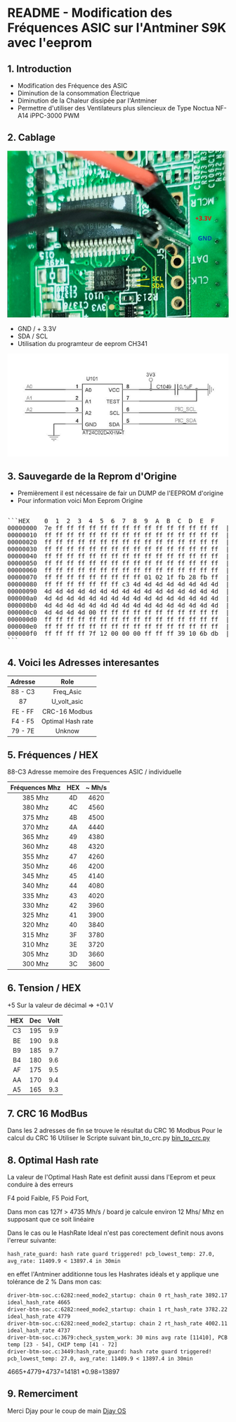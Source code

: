 # README - Modification des Fréquences ASIC sur l'Antminer S9K avec l'eeprom 

## 1. Introduction
   - Modification des Fréquence des ASIC
   - Diminution de la consommation Électrique 
   - Diminution de la Chaleur dissipée par l'Antminer
   - Permettre d'utiliser des Ventilateurs plus silencieux
      de Type Noctua NF-A14 iPPC-3000 PWM

## 2. Cablage 
![Reprom](images/eprom.jpg)
   
   - GND / + 3.3V
   - SDA / SCL
   - Utilisation du programteur de eeprom CH341

![Reprom_sh](images/eprom_sh.jpg)

## 3. Sauvegarde de la Reprom d'Origine
   - Premièrement il est nécessaire de fair un DUMP de l'EEPROM d'origine 
   - Pour information voici Mon Eeprom Origine
   <pre>

```HEX    0  1  2  3  4  5  6  7  8  9  A  B  C  D  E  F
00000000  7e ff ff ff ff ff ff ff ff ff ff ff ff ff ff ff  |~...............|
00000010  ff ff ff ff ff ff ff ff ff ff ff ff ff ff ff ff  |................|
00000020  ff ff ff ff ff ff ff ff ff ff ff ff ff ff ff ff  |................|
00000030  ff ff ff ff ff ff ff ff ff ff ff ff ff ff ff ff  |................|
00000040  ff ff ff ff ff ff ff ff ff ff ff ff ff ff ff ff  |................|
00000050  ff ff ff ff ff ff ff ff ff ff ff ff ff ff ff ff  |................|
00000060  ff ff ff ff ff ff ff ff ff ff ff ff ff ff ff ff  |................|
00000070  ff ff ff ff ff ff ff ff ff 01 02 1f fb 28 fb ff  |.............(..|
00000080  ff ff ff ff ff ff ff c3 4d 4d 4d 4d 4d 4d 4d 4d  |........MMMMMMMM|
00000090  4d 4d 4d 4d 4d 4d 4d 4d 4d 4d 4d 4d 4d 4d 4d 4d  |MMMMMMMMMMMMMMMM|
000000a0  4d 4d 4d 4d 4d 4d 4d 4d 4d 4d 4d 4d 4d 4d 4d 4d  |MMMMMMMMMMMMMMMM|
000000b0  4d 4d 4d 4d 4d 4d 4d 4d 4d 4d 4d 4d 4d 4d 4d 4d  |MMMMMMMMMMMMMMMM|
000000c0  4d 4d 4d 4d 00 ff ff ff ff ff ff ff ff ff ff ff  |MMMM............|
000000d0  ff ff ff ff ff ff ff ff ff ff ff ff ff ff ff ff  |................|
000000e0  ff ff ff ff ff ff ff ff ff ff ff ff ff ff ff ff  |................|
000000f0  ff ff ff ff 7f 12 00 00 00 ff ff ff 39 10 6b db  |............9.k.|
```
</pre>

## 4. Voici les Adresses interesantes 
 

| Adresse | Role |
|:-----------------:|:---------------:|
|88 - C3 | Freq_Asic |
|87|U_volt_asic|
|FE - FF | CRC-16 Modbus|
|F4 - F5 | Optimal Hash rate|
|79 - 7E | Unknow|


## 5. Fréquences / HEX 

   88-C3 Adresse memoire des Frequences ASIC / individuelle 

| Fréquences Mhz | HEX |~ Mh/s|
|:-----------------:|:---------------:|:---------------:|
| 385 Mhz | 4D |4620|
| 380 Mhz | 4C |4560|
| 375 Mhz | 4B |4500|
| 370 Mhz | 4A |4440|
| 365 Mhz | 49 |4380|
| 360 Mhz | 48 |4320|
| 355 Mhz | 47 |4260|
| 350 Mhz | 46 |4200|
| 345 Mhz | 45 |4140|
| 340 Mhz | 44 |4080|
| 335 Mhz | 43 |4020|
| 330 Mhz | 42 |3960|
| 325 Mhz | 41 |3900|
| 320 Mhz | 40 |3840|
| 315 Mhz | 3F |3780|
| 310 Mhz | 3E |3720|
| 305 Mhz | 3D |3660|
| 300 Mhz | 3C |3600|



## 6. Tension / HEX 

+5 Sur la valeur de décimal => +0.1 V

| HEX | Dec | Volt |
|:-----------------:|:---------------:|:-----------------:|
| C3 |195| 9.9 |
|BE|190|9.8|
|B9|185|9.7|
|B4|180|9.6|
|AF|175|9.5|
|AA|170|9.4|
|A5|165|9.3|

## 7. CRC 16 ModBus
   Dans les 2 adresses de fin se trouve le résultat du CRC 16 Modbus 
   Pour le calcul du CRC 16 Utiliser le Scripte suivant 
   bin_to_crc.py
   [bin_to_crc.py](bin_to_crc.py)

## 8. Optimal Hash rate
   
   La valeur de l'Optimal Hash Rate est definit aussi dans l'Eeprom et peux conduire à des erreurs 
   
   F4 poid Faible, 
   F5 Poid Fort,
   
   Dans mon cas 127f > 4735 Mh/s / board 
   je calcule environ 12 Mhs/ Mhz en supposant que ce soit linéaire
   
   Dans le cas ou le HashRate Ideal n'est pas corectement definit 
   nous avons l'erreur suivante:

   ```
   hash_rate_guard: hash rate guard triggered! pcb_lowest_temp: 27.0, avg_rate: 11409.9 < 13897.4 in 30min
   ```
   en effet l'Antminer additionne tous les Hashrates idéals et y applique une tolérance de 2 %
   Dans mon cas:

   ```
   driver-btm-soc.c:6282:need_mode2_startup: chain 0 rt_hash_rate 3892.17 ideal_hash_rate 4665
   driver-btm-soc.c:6282:need_mode2_startup: chain 1 rt_hash_rate 3782.22 ideal_hash_rate 4779
   driver-btm-soc.c:6282:need_mode2_startup: chain 2 rt_hash_rate 4002.11 ideal_hash_rate 4737
   driver-btm-soc.c:3679:check_system_work: 30 mins avg rate [11410], PCB temp [23 - 54], CHIP temp [41 - 72]
   driver-btm-soc.c:3449:hash_rate_guard: hash rate guard triggered! pcb_lowest_temp: 27.0, avg_rate: 11409.9 < 13897.4 in 30min
   ```

   4665+4779+4737=14181
   *0.98=13897
   
   
## 9. Remerciment

   Merci Djay pour le coup de main
   [Djay OS](https://www.djayos.com/)
   
   
